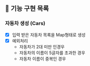 ## 🎯 기능 구현 목록

### 자동차 생성 (Cars)
- [X] 입력 받은 자동차 목록을 Map형태로 생성
- [X] 예외처리
    - 자동차가 2대 미만 인경우
    - 자동차의 이름이 5글자를 초과한 경우
    - 자동차 이름이 중복인 경우